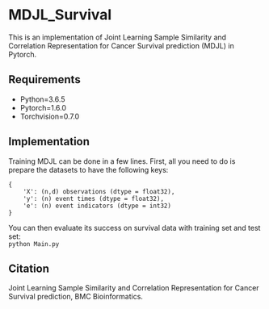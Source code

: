 # MDJL_Survival
This is an implementation of Joint Learning Sample Similarity and Correlation Representation for Cancer Survival prediction (MDJL) in Pytorch.
## Requirements
  * Python=3.6.5  
  * Pytorch=1.6.0  
  * Torchvision=0.7.0  
## Implementation
Training MDJL can be done in a few lines. First, all you need to do is prepare the datasets to have the following keys:
    
    {  
        'X': (n,d) observations (dtype = float32),  
        'y': (n) event times (dtype = float32),  
        'e': (n) event indicators (dtype = int32)
    }      
 

You can then evaluate its success on survival data with training set and test set:  
`` python Main.py ``
## Citation
Joint Learning Sample Similarity and Correlation Representation for Cancer Survival prediction, BMC Bioinformatics.
